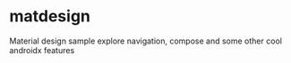 # matdesign
Material design sample
explore navigation, compose and some other cool androidx features
